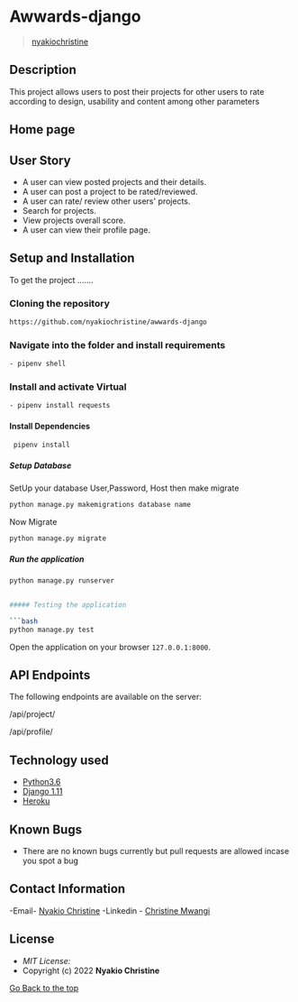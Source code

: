 # Awwards-django

>[nyakiochristine](https://github.com/nyakiochristine)  
  
## Description

This project allows users to post their projects for other users to rate according to design, usability and content among other parameters

## Home page

## User Story  
  
* A user can view posted projects and their details.  
* A user can post a project to be rated/reviewed.
* A user can rate/ review other users' projects.  
* Search for projects.  
* View projects overall score.
* A user can view their profile page.  
  
## Setup and Installation  

To get the project .......

### Cloning the repository

 ```bash
https://github.com/nyakiochristine/awwards-django
```

### Navigate into the folder and install requirements  

 ```bash
 - pipenv shell
```

### Install and activate Virtual  

 ```bash
- pipenv install requests
```  

#### Install Dependencies  

 ```bash
  pipenv install 
```  

##### Setup Database  

  SetUp your database User,Password, Host then make migrate  

 ```bash
python manage.py makemigrations database name
 ```

 Now Migrate  

 ```bash
 python manage.py migrate 
```

##### Run the application  

 ```bash
 python manage.py runserver 


##### Testing the application  

 ```bash
 python manage.py test 
```

Open the application on your browser `127.0.0.1:8000`.  
  
## API Endpoints

The following endpoints are available on the server:

 /api/project/

 /api/profile/

## Technology used  
  
* [Python3.6](https://www.python.org/)  
* [Django 1.11](https://docs.djangoproject.com/en/2.2/)  
* [Heroku](https://heroku.com)  
  
## Known Bugs  

* There are no known bugs currently but pull requests are allowed incase you spot a bug
  
## Contact Information

-Email- [Nyakio Christine](mailto:christine.mwangi@student.moringaschool.com)
-Linkedin - [Christine Mwangi](https://www.linkedin.com/in/christinemwangi/)

## License

* *MIT License:*
* Copyright (c) 2022 **Nyakio Christine**

[Go Back to the top](#awwards)

